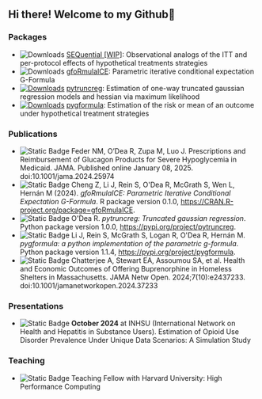 ## Hi there! Welcome to my Github👋
### Packages
- ![Downloads](https://cranlogs.r-pkg.org/badges/grand-total/SEQuential) [SEQuential [WIP]](https://github.com/CausalInference/SEQuential): Observational analogs of the ITT and per-protocol effects of hypothetical treatments strategies
- ![Downloads](https://cranlogs.r-pkg.org/badges/grand-total/gfoRmulaICE) [gfoRmulaICE](https://github.com/CausalInference/gfoRmulaICE): Parametric iterative conditional expectation G-Formula
- [![Downloads](https://static.pepy.tech/badge/pytruncreg)](https://pepy.tech/project/pytruncreg) [pytruncreg](https://github.com/CausalInference/pytruncreg): Estimation of one-way truncated gaussian regression models and hessian via maximum likelihood
- [![Downloads](https://static.pepy.tech/badge/pygformula)](https://pepy.tech/project/pygformula) [pygformula](https://github.com/CausalInference/pygformula): Estimation of the risk or mean of an outcome under hypothetical treatment strategies

### Publications
- ![Static Badge](https://img.shields.io/badge/status-published-blue) Feder NM, O’Dea R, Zupa M, Luo J. Prescriptions and Reimbursement of Glucagon Products for Severe Hypoglycemia in Medicaid. JAMA. Published online January 08, 2025. doi:10.1001/jama.2024.25974
- ![Static Badge](https://img.shields.io/badge/status-published-blue) Cheng Z, Li J, Rein S, O'Dea R, McGrath S, Wen L, Hernán M (2024). _gfoRmulaICE: Parametric Iterative Conditional Expectation G-Formula_. R package version 0.1.0, <https://CRAN.R-project.org/package=gfoRmulaICE>.
- ![Static Badge](https://img.shields.io/badge/status-published-blue) O'Dea R. _pytruncreg: Truncated gaussian regression_. Python package version 1.0.0, <https://pypi.org/project/pytruncreg>.
- ![Static Badge](https://img.shields.io/badge/status-published-blue) Li J, Rein S, McGrath S, Logan R, O'Dea R, Hernán M. _pygformula: a python implementation of the parametric g-formula_. Python package version 1.1.4, <https://pypi.org/project/pygformula>.
- ![Static Badge](https://img.shields.io/badge/status-published-blue) Chatterjee A, Stewart EA, Assoumou SA, et al. Health and Economic Outcomes of Offering Buprenorphine in Homeless Shelters in Massachusetts. JAMA Netw Open. 2024;7(10):e2437233. doi:10.1001/jamanetworkopen.2024.37233

### Presentations
- ![Static Badge](https://img.shields.io/badge/status-passed-gray) **October 2024** at INHSU (International Network on Health and Hepatitis in Substance Users). Estimation of Opioid Use Disorder Prevalence Under Unique Data Scenarios: A Simulation Study

### Teaching
- ![Static Badge](https://img.shields.io/badge/2025-Spring-blue) Teaching Fellow with Harvard University: High Performance Computing

